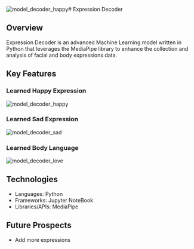 ![model_decoder_happy](https://github.com/allonnam96/Expression-Decoder/assets/114129151/54327d16-7b77-4910-97ce-1a210cf0e967)# Expression Decoder


## Overview
Expression Decoder is an advanced Machine Learning model written in Python that leverages the MediaPipe library to enhance the collection and analysis of facial and body expressions data.

## Key Features

### Learned Happy Expression

![model_decoder_happy](https://github.com/allonnam96/Expression-Decoder/assets/114129151/89206e43-dfc5-420f-8ac5-c66ecd0e81f7)

### Learned Sad Expression
![model_decoder_sad](https://github.com/allonnam96/Expression-Decoder/assets/114129151/8fc08141-8465-437e-aceb-a3d9ab959b30)

### Learned Body Language
![model_decoder_love](https://github.com/allonnam96/Expression-Decoder/assets/114129151/f04de1ca-f1dd-4867-8ed5-3dfd75199189)


## Technologies
+ Languages: Python
+ Frameworks: Jupyter NoteBook
+ Libraries/APIs: MediaPipe


## Future Prospects
+ Add more expressions
